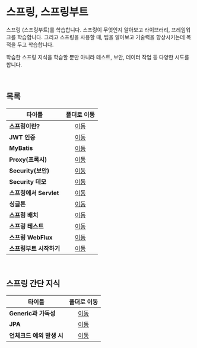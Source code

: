 # 스프링, 스프링부트
스프링 (스프링부트)를 학습합니다. 스프링이 무엇인지 알아보고 라이브러리, 프레임워크를 학습합니다. 그리고 스프링을 사용할 때, 팁을 알아보고 기술력을 향상시키는데 목적을 두고 학습합니다.   

학습한 스프링 지식을 학습할 뿐만 아니라 테스트, 보안, 데이터 작업 등 다양한 시도를 합니다.   

<br/>

## 목록
|타이틀|폴더로 이동|
|---|:---:|
|**스프링이란?**|[이동](https://github.com/Hschan2/EverythingAboutJava/tree/master/Spring%2C%20Springboot/aboutSpring)|
|**JWT 인증**|[이동](https://github.com/Hschan2/EverythingAboutJava/tree/master/Spring%2C%20Springboot/jwtcertification)|
|**MyBatis**|[이동](https://github.com/Hschan2/EverythingAboutJava/tree/master/Spring%2C%20Springboot/mybatis%20From%20Springboot)|
|**Proxy(프록시)**|[이동](https://github.com/Hschan2/EverythingAboutJava/tree/master/Spring%2C%20Springboot/proxy)|
|**Security(보안)**|[이동](https://github.com/Hschan2/EverythingAboutJava/tree/master/Spring%2C%20Springboot/security)|
|**Security 데모**|[이동](https://github.com/Hschan2/EverythingAboutJava/tree/master/Spring%2C%20Springboot/demospringbootsecurity)|
|**스프링에서 Servlet**|[이동](https://github.com/Hschan2/EverythingAboutJava/tree/master/Spring%2C%20Springboot/servletandspring)|
|**싱글톤**|[이동](https://github.com/Hschan2/EverythingAboutJava/tree/master/Spring%2C%20Springboot/singleton)|
|**스프링 배치**|[이동](https://github.com/Hschan2/EverythingAboutJava/tree/master/Spring%2C%20Springboot/SpringBatch)|
|**스프링 테스트**|[이동](https://github.com/Hschan2/EverythingAboutJava/tree/master/Spring%2C%20Springboot/SpringTest)|
|**스프링 WebFlux**|[이동](https://github.com/Hschan2/EverythingAboutJava/tree/master/Spring%2C%20Springboot/SpringWebflux)|
|**스프링부트 시작하기**|[이동](https://github.com/Hschan2/EverythingAboutJava/tree/master/Spring%2C%20Springboot/startStringboot)|

<br/>

## 스프링 간단 지식
|타이틀|폴더로 이동|
|---|:---:|
|**Generic과 가독성**|[이동](https://github.com/Hschan2/EverythingAboutJava/blob/master/Spring%2C%20Springboot/Generic%EA%B3%BC%20%EA%B0%80%EB%8F%85%EC%84%B1.md)|
|**JPA**|[이동](https://github.com/Hschan2/EverythingAboutJava/blob/master/Spring%2C%20Springboot/JPA.md)|
|**언체크드 예외 발생 시**|[이동](https://github.com/Hschan2/EverythingAboutJava/blob/master/Spring%2C%20Springboot/%EC%96%B8%EC%B2%B4%ED%81%AC%EB%93%9C%20%EC%98%88%EC%99%B8%20%EB%B0%9C%EC%83%9D%20%EC%8B%9C.md)|